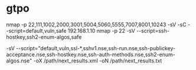 # gtpo

nmap -p 22,111,1002,2000,3001,5004,5060,5555,7007,8001,10243 -sV -sC --script=default,vuln,safe 192.168.1.10
nmap -p 22 -sV --script=ssh-hostkey,ssh2-enum-algos,safe <target-ip>

-sV --script="default,vuln,ssl-*,sshv1.nse,ssh-run.nse,ssh-publickey-acceptance.nse,ssh-hostkey.nse,ssh-auth-methods.nse,ssh2-enum-algos.nse" -oX /path/next_results.xml -oN /path/next_results.txt

